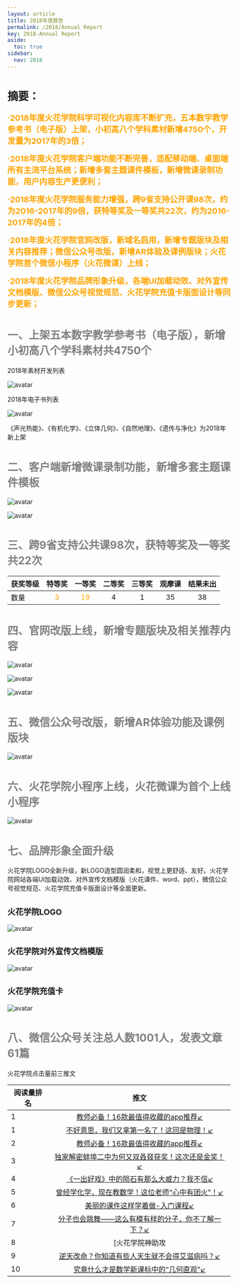 ```yaml
---
layout: article
title: 2018年度报告
permalink: /2018/Annual Report
key: 2018-Annual Report
aside:
  toc: true
sidebar:
  nav: 2018
---
```


# <font size="5">摘要：</font>

<bro/><bro/>

**<font size="4" color="orange">·2018年度火花学院科学可视化内容库不断扩充，五本数字教学参考书（电子版）上架，小初高八个学科素材新增4750个，开发量为2017年的3倍；</font>**

**<font size="4" color="orange">·2018年度火花学院客户端功能不断完善，适配移动端、桌面端所有主流平台系统；新增多套主题课件模板，新增微课录制功能，用户内容生产更便利； </font>**

**<font size="4" color="orange">·2018年度火花学院服务能力增强，跨9省支持公开课98次，约为2016-2017年的9倍，获特等奖及一等奖共22次，约为2016-2017年的4倍；</font>**

**<font size="4" color="orange">·2018年度火花学院官网改版，新域名启用，新增专题版块及相关内容推荐；微信公众号改版，新增AR体验及课例版块；火花学院首个微信小程序（火花微课）上线；</font>**

**<font size="4" color="orange">·2018年度火花学院品牌形象升级，各端UI加载动效、对外宣传文档模版、微信公众号视觉规范、火花学院充值卡版面设计等同步更新；</font>**

<bro/><bro/>

# <font size="5" color="gray">一、上架五本数字教学参考书（电子版），新增小初高八个学科素材共4750个</font>

2018年素材开发列表

![avatar](images/2018content0.png)

2018年电子书列表

![avatar](images/2018book.png)

《声光热能》、《有机化学》、《立体几何》、《自然地理》、《遗传与净化》为2018年新上架

# <font size="5" color="gray">二、客户端新增微课录制功能，新增多套主题课件模板</font>

![avatar](images/2018mc1.jpg)

![avatar](images/2018templates.png)

# <font size="5" color="gray">三、跨9省支持公共课98次，获特等奖及一等奖共22次</font>

| 获奖等级 |  特等奖 | 一等奖 | 二等奖	| 三等奖| 观摩课	| 结果未出	|	
|----------|:------:|:------:|:------:|:------:|:------:|:------:|
|数量| <font color="orange">3</font> | <font color="orange">19</font>	| 4 | 1 | 35 | 38 |

# <font size="5" color="gray">四、官网改版上线，新增专题版块及相关推荐内容</font>

![avatar](images/2018website.png)

![avatar](images/2018topic1.png)

![avatar](images/2018content.png)

# <font size="5" color="gray">五、微信公众号改版，新增AR体验功能及课例版块</font>

![avatar](images/2018WeChat1.png)

# <font size="5" color="gray">六、火花学院小程序上线，火花微课为首个上线小程序</font>

![avatar](images/2018WeChat2.png)

# <font size="5" color="gray">七、品牌形象全面升级</font>

火花学院LOGO全新升级，新LOGO造型圆润柔和，视觉上更舒适、友好。火花学院网站各端UI加载动效、对外宣传文档模版（火花课件、word、ppt），微信公众号视觉规范、火花学院充值卡版面设计等全面更新。

## <font size="4" >火花学院LOGO</font>

![avatar](images/2018logo.png)

## <font size="4" >火花学院对外宣传文档模版</font>

![avatar](images/2018templates2.png)

## <font size="4" >火花学院充值卡</font>

![avatar](images/2018card.png)

# <font size="5" color="gray">八、微信公众号关注总人数1001人，发表文章61篇</font>

火花学院点击量前三推文

| 阅读量排名 |  推文  | 
|-------------|:------:|
| 1 |[教师必备！16款最值得收藏的app推荐↙](https://mp.weixin.qq.com/s/Zr81jnhnh83AdPo5LRu5-w)|
| 1	|[不好意思，我们又拿第一名了！这回是物理！↙]()|
| 2	|[教师必备！16款最值得收藏的app推荐↙]()|
| 3	|[独家解密蚌埠二中为何又双叒叕获奖！这次还是金奖！↙]()|
| 4	|[《一出好戏》中的陨石有那么大威力？我不信↙]()|
| 5	|[曾经学化学，现在教数学！这位老师“心中有团火”！↙]()|
| 6	|[美丽的课件这样学着做-入门课程↙]()|
| 7	|[分子也会跳舞——这么有模有样的分子，你不了解一下？↙]()|
| 8	|[火花学院神助攻  |  蚌埠二中连获大奖↙]()|
| 9	|[逆天改命？你知道有些人天生就不会得艾滋病吗？↙]()|
|10|[究竟什么才是数学新课标中的“几何直观”↙]()|

